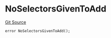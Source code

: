 # NoSelectorsGivenToAdd
[Git Source](https://github.com/thrackle-io/rules-engine/blob/bcad51a5d60a6bc42c4bd815f4a14c769889cdc7/src/protocol/economic/ruleProcessor/RuleProcessorDiamondLib.sol)


```solidity
error NoSelectorsGivenToAdd();
```

